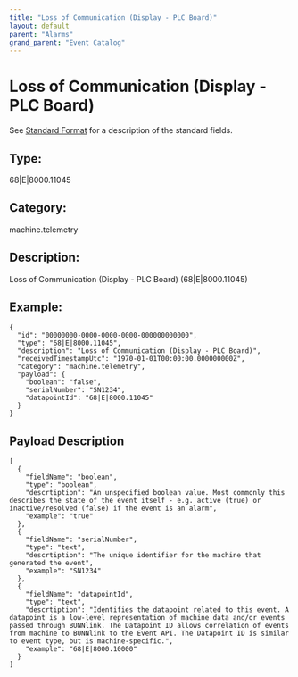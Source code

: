 ```yaml
---
title: "Loss of Communication (Display - PLC Board)"
layout: default
parent: "Alarms"
grand_parent: "Event Catalog"
---
```


# Loss of Communication (Display - PLC Board)

See [Standard Format](/event-subscriptions/event-format) for a description of the standard fields.

## Type:

68\|E\|8000.11045

## Category:

machine.telemetry

## Description: 

Loss of Communication (Display - PLC Board) (68\|E\|8000.11045)

## Example:

```
{
  "id": "00000000-0000-0000-0000-000000000000",
  "type": "68|E|8000.11045",
  "description": "Loss of Communication (Display - PLC Board)",
  "receivedTimestampUtc": "1970-01-01T00:00:00.000000000Z",
  "category": "machine.telemetry",
  "payload": {
    "boolean": "false",
    "serialNumber": "SN1234",
    "datapointId": "68|E|8000.11045"
  }
}
```

## Payload Description

```
[
  {
    "fieldName": "boolean",
    "type": "boolean",
    "descrtiption": "An unspecified boolean value. Most commonly this describes the state of the event itself - e.g. active (true) or inactive/resolved (false) if the event is an alarm",
    "example": "true"
  },
  {
    "fieldName": "serialNumber",
    "type": "text",
    "descrtiption": "The unique identifier for the machine that generated the event",
    "example": "SN1234"
  },
  {
    "fieldName": "datapointId",
    "type": "text",
    "descrtiption": "Identifies the datapoint related to this event. A datapoint is a low-level representation of machine data and/or events passed through BUNNlink. The Datapoint ID allows correlation of events from machine to BUNNlink to the Event API. The Datapoint ID is similar to event type, but is machine-specific.",
    "example": "68|E|8000.10000"
  }
]
```

